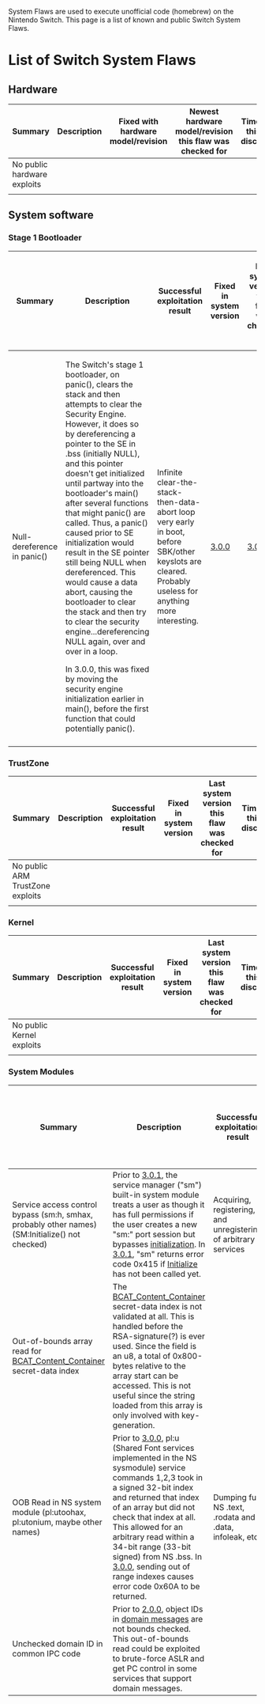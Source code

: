 System Flaws are used to execute unofficial code (homebrew) on the
Nintendo Switch. This page is a list of known and public Switch System
Flaws.

# List of Switch System Flaws

## Hardware

| Summary                     | Description | Fixed with hardware model/revision | Newest hardware model/revision this flaw was checked for | Timeframe this was discovered | Discovered by |
| --------------------------- | ----------- | ---------------------------------- | -------------------------------------------------------- | ----------------------------- | ------------- |
| No public hardware exploits |             |                                    |                                                          |                               |               |
|                             |             |                                    |                                                          |                               |               |

## System software

### Stage 1 Bootloader

<table>
<thead>
<tr class="header">
<th><p>Summary</p></th>
<th><p>Description</p></th>
<th><p>Successful exploitation result</p></th>
<th><p>Fixed in system version</p></th>
<th><p>Last system version this flaw was checked for</p></th>
<th><p>Timeframe this was discovered</p></th>
<th><p>Public disclosure timeframe</p></th>
<th><p>Discovered by</p></th>
</tr>
</thead>
<tbody>
<tr class="odd">
<td><p>Null-dereference in panic()</p></td>
<td><p>The Switch's stage 1 bootloader, on panic(), clears the stack and then attempts to clear the Security Engine. However, it does so by dereferencing a pointer to the SE in .bss (initially NULL), and this pointer doesn't get initialized until partway into the bootloader's main() after several functions that might panic() are called. Thus, a panic() caused prior to SE initialization would result in the SE pointer still being NULL when dereferenced. This would cause a data abort, causing the bootloader to clear the stack and then try to clear the security engine...dereferencing NULL again, over and over in a loop.</p>
<p>In 3.0.0, this was fixed by moving the security engine initialization earlier in main(), before the first function that could potentially panic().</p></td>
<td><p>Infinite clear-the-stack-then-data-abort loop very early in boot, before SBK/other keyslots are cleared. Probably useless for anything more interesting.</p></td>
<td><p><a href="3.0.0.md" title="wikilink">3.0.0</a></p></td>
<td><p><a href="3.0.0.md" title="wikilink">3.0.0</a></p></td>
<td><p>Early July, 2017</p></td>
<td><p>July 30, 2017</p></td>
<td><p>Everyone who diff'd 2.3.0 and 3.0.0 Package1</p></td>
</tr>
<tr class="even">
<td></td>
<td></td>
<td></td>
<td></td>
<td></td>
<td></td>
<td></td>
<td></td>
</tr>
</tbody>
</table>

### TrustZone

| Summary                          | Description | Successful exploitation result | Fixed in system version | Last system version this flaw was checked for | Timeframe this was discovered | Public disclosure timeframe | Discovered by |
| -------------------------------- | ----------- | ------------------------------ | ----------------------- | --------------------------------------------- | ----------------------------- | --------------------------- | ------------- |
| No public ARM TrustZone exploits |             |                                |                         |                                               |                               |                             |               |
|                                  |             |                                |                         |                                               |                               |                             |               |

### Kernel

| Summary                   | Description | Successful exploitation result | Fixed in system version | Last system version this flaw was checked for | Timeframe this was discovered | Public disclosure timeframe | Discovered by |
| ------------------------- | ----------- | ------------------------------ | ----------------------- | --------------------------------------------- | ----------------------------- | --------------------------- | ------------- |
| No public Kernel exploits |             |                                |                         |                                               |                               |                             |               |
|                           |             |                                |                         |                                               |                               |                             |               |

### System Modules

| Summary                                                                                                             | Description                                                                                                                                                                                                                                                                                                                                                                                                                            | Successful exploitation result                                  | Fixed in system version      | Last system version this flaw was checked for | Timeframe this was discovered | Public disclosure timeframe                      | Discovered by                                                                                            |
| ------------------------------------------------------------------------------------------------------------------- | -------------------------------------------------------------------------------------------------------------------------------------------------------------------------------------------------------------------------------------------------------------------------------------------------------------------------------------------------------------------------------------------------------------------------------------- | --------------------------------------------------------------- | ---------------------------- | --------------------------------------------- | ----------------------------- | ------------------------------------------------ | -------------------------------------------------------------------------------------------------------- |
| Service access control bypass (sm:h, smhax, probably other names) (SM:Initialize() not checked)                     | Prior to [3.0.1](3.0.1.md "wikilink"), the service manager ("sm") built-in system module treats a user as though it has full permissions if the user creates a new "sm:" port session but bypasses [initialization](Services%20API#Initialize.md##Initialize "wikilink"). In [3.0.1](3.0.1.md "wikilink"), "sm" returns error code 0x415 if [Initialize](Services%20API#Initialize.md##Initialize "wikilink") has not been called yet. | Acquiring, registering, and unregistering of arbitrary services | [3.0.1](3.0.1.md "wikilink") | [3.0.1](3.0.1.md "wikilink")                  | April 2017                    | August 17, 2017                                  | Everyone                                                                                                 |
| Out-of-bounds array read for [BCAT\_Content\_Container](BCAT%20Content%20Container.md "wikilink") secret-data index | The [BCAT\_Content\_Container](BCAT%20Content%20Container.md "wikilink") secret-data index is not validated at all. This is handled before the RSA-signature(?) is ever used. Since the field is an u8, a total of 0x800-bytes relative to the array start can be accessed. This is not useful since the string loaded from this array is only involved with key-generation.                                                           |                                                                 | Unknown                      | [2.0.0](2.0.0.md "wikilink")                  | August 4, 2017                | August 6, 2017                                   | [Shiny Quagsire](User:_shinyquagsire23 "wikilink"), [Yellows8](User:Yellows8 "wikilink") (independently) |
| OOB Read in NS system module (pl:utoohax, pl:utonium, maybe other names)                                            | Prior to [3.0.0](3.0.0.md "wikilink"), pl:u (Shared Font services implemented in the NS sysmodule) service commands 1,2,3 took in a signed 32-bit index and returned that index of an array but did not check that index at all. This allowed for an arbitrary read within a 34-bit range (33-bit signed) from NS .bss. In [3.0.0](3.0.0.md "wikilink"), sending out of range indexes causes error code 0x60A to be returned.          | Dumping full NS .text, .rodata and .data, infoleak, etc         | [3.0.0](3.0.0.md "wikilink") | [3.0.0](3.0.0.md "wikilink")                  | April 2017                    | On exploit's fix in [3.0.0](3.0.0.md "wikilink") | qlutoo, Reswitched team (independently)                                                                  |
| Unchecked domain ID in common IPC code                                                                              | Prior to [2.0.0](2.0.0.md "wikilink"), object IDs in [domain messages](IPC%20Marshalling#Domain%20message.md##Domain_message "wikilink") are not bounds checked. This out-of-bounds read could be exploited to brute-force ASLR and get PC control in some services that support domain messages.                                                                                                                                      |                                                                 | [2.0.0](2.0.0.md "wikilink") |                                               |                               |                                                  |                                                                                                          |
